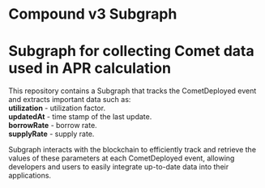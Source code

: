# Compound v3 Subgraph
# Subgraph for collecting Comet data used in APR calculation

This repository contains a Subgraph that tracks the CometDeployed event and extracts important data such as:  
**utilization** - utilization factor.  
**updatedAt** - time stamp of the last update.  
**borrowRate** - borrow rate.  
**supplyRate** - supply rate.  

Subgraph interacts with the blockchain to efficiently track and retrieve the values of these parameters at each CometDeployed event, allowing developers and users to easily integrate up-to-date data into their applications.
